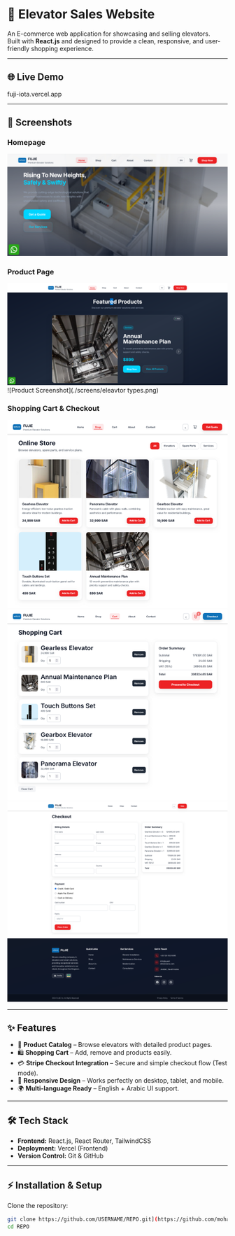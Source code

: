 # 🚀 Elevator Sales Website

An E-commerce web application for showcasing and selling elevators.  
Built with **React.js** and designed to provide a clean, responsive, and user-friendly shopping experience.  

---

## 🌐 Live Demo
fuji-iota.vercel.app


---

## 📸 Screenshots

### Homepage
![Homepage Screenshot](./screens/home.png)

### Product Page
![Product Screenshot](./screens/product.png)
![Product Screenshot](./screens/eleavtor types.png)

### Shopping Cart & Checkout
![Cart Screenshot](./screens/shoping.png)
![Cart Screenshot](./screens/cart.png)
![Cart Screenshot](./screens/cjheckout.png)

---

## ✨ Features
- 🛒 **Product Catalog** – Browse elevators with detailed product pages.  
- 🛍️ **Shopping Cart** – Add, remove and products easily.  
- 💳 **Stripe Checkout Integration** – Secure and simple checkout flow (Test mode).  
- 📱 **Responsive Design** – Works perfectly on desktop, tablet, and mobile.  
- 🌍 **Multi-language Ready** – English + Arabic UI support.  

---

## 🛠️ Tech Stack
- **Frontend:** React.js, React Router, TailwindCSS  
- **Deployment:** Vercel (Frontend)
- **Version Control:** Git & GitHub  

---

## ⚡ Installation & Setup

Clone the repository:
```bash
git clone https://github.com/USERNAME/REPO.git](https://github.com/mohamedelmtwaly/FUJI.git
cd REPO
